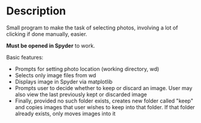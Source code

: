 # Description
Small program to make the task of selecting photos, involving a lot of clicking if done manually, easier. 

**Must be opened in Spyder** to work.

Basic features:
- Prompts for setting photo location (working directory, wd)
- Selects only image files from wd
- Displays image in Spyder via matplotlib
- Prompts user to decide whether to keep or discard an image. User may also view the last previously kept or discarded image
- Finally, provided no such folder exists, creates new folder called "keep" and copies images that user wishes to keep into that folder. If that folder already exists, only moves images into it 
